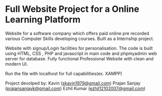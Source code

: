 # Full Website Project for a Online Learning Platform
 Website for a software company which offers paid online pre recorded various Computer Skills developing courses.
 Built as a Internship project.


Website with signup/Login facilities for personalisation.
The code is built using HTML, CSS , PHP and javascript in main code and phpmyadmin web server for database. 
Fully functional Professional Website with clean and modern UI.

Run the file with localhost for full capabilities(ex. XAMPP)

Project devolped by:
       Kavin (skavin1979@gmail.com)
       Prajan Sanjay (prajansanjayk@gmail.com)
       Ezhil Kumar (ezhil12102007@gmail.com)

